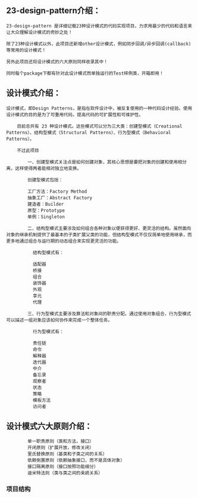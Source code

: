 ## 23-design-pattern介绍：
    
    23-design-pattern 是详细记载23种设计模式的代码实现项目，力求用最少的代码和语言来让大众理解设计模式的奇妙之处！
            
    除了23种设计模式以外，此项目还新增other设计模式，例如同步回调/异步回调(callback)等常用的设计模式！
            
    另外此项目还将设计模式的六大原则同样收录其中！ 
   
    同时每个package下都有针对此设计模式而单独运行的Test样例类，开箱即用！
            
## 设计模式介绍：

    设计模式，即Design Patterns，是指在软件设计中，被反复使用的一种代码设计经验。使用设计模式的目的是为了可重用代码，提高代码的可扩展性和可维护性。
        
        目前总共有 23 种设计模式。这些模式可以分为三大类：创建型模式（Creational Patterns）、结构型模式（Structural Patterns）、行为型模式（Behavioral Patterns）。
        
        不过此项目
        
            一、创建型模式关注点是如何创建对象，其核心思想是要把对象的创建和使用相分离，这样使得两者能相对独立地变换。
        
            创建型模式包括：
            
            工厂方法：Factory Method
            抽象工厂：Abstract Factory
            建造者：Builder
            原型：Prototype
            单例：Singleton
            
            二、结构型模式主要涉及如何组合各种对象以便获得更好、更灵活的结构。虽然面向对象的继承机制提供了最基本的子类扩展父类的功能，但结构型模式不仅仅简单地使用继承，而更多地通过组合与运行期的动态组合来实现更灵活的功能。
              
              结构型模式有：
              
              适配器
              桥接
              组合
              装饰器
              外观
              享元
              代理
              
            三、行为型模式主要涉及算法和对象间的职责分配。通过使用对象组合，行为型模式可以描述一组对象应该如何协作来完成一个整体任务。
              
              行为型模式有：
              
              责任链
              命令
              解释器
              迭代器
              中介
              备忘录
              观察者
              状态
              策略
              模板方法
              访问者
              

## 设计模式六大原则介绍：             
            
            单一职责原则（类和方法，接口）
            开闭原则（扩展开放，修改关闭）
            里氏替换原则（基类和子类之间的关系）
            依赖倒置原则（依赖抽象接口，而不是具体对象）
            接口隔离原则（接口按照功能细分）
            迪米特法则（类与类之间的亲疏关系）  
    
### 项目结构
    
    
    
            


